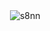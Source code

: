 <p>&nbsp;<img align="center" src="https://github-readme-stats.vercel.app/api?username=s8nn&show_icons=true&theme=midnight-purple&locale=en" alt="s8nn" /></p>
